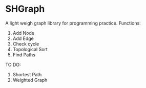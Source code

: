 # SHGraph
A light weigh graph library for programming practice.
Functions:
1. Add Node
2. Add Edge
3. Check cycle
4. Topological Sort
5. Find Paths

TO DO:
1. Shortest Path
2. Weighted Graph